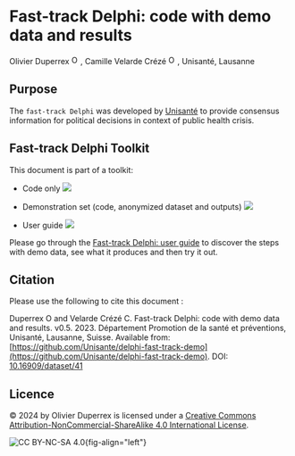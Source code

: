 # Fast-track Delphi: code with demo data and results

Olivier Duperrex <a href="https://orcid.org/0000-0002-0932-6846"><img alt="ORCID logo" src="https://info.orcid.org/wp-content/uploads/2019/11/orcid_16x16.png" width="16" height="16" /></a>, 
Camille Velarde Crézé <a href=" https://orcid.org/0000-0002-4686-9401"><img alt="ORCID logo" src="https://info.orcid.org/wp-content/uploads/2019/11/orcid_16x16.png" width="16" height="16" /></a>,
Unisanté, Lausanne

## Purpose

The `fast-track Delphi` was developed by [Unisanté](https://www.unisante.ch/) to provide consensus information for political decisions in context of public health crisis.

## Fast-track Delphi Toolkit

This document is part of a toolkit:

-   Code only [![](https://img.shields.io/badge/doi-10.16909/dataset/40-blue.svg)](https://doi.org/10.16909/dataset/40)

-   Demonstration set (code, anonymized dataset and outputs) [![](https://img.shields.io/badge/doi-10.16909/dataset/41-blue.svg)](https://doi.org/10.16909/dataset/41)

-   User guide [![](https://img.shields.io/badge/doi-10.16909/dataset/39-blue.svg)](https://doi.org/10.16909/dataset/39)

Please go through the [Fast-track Delphi: user guide](https://github.com/Unisante/delphi-fast-track-user-guide) to discover the steps with demo data, see what it produces and then try it out.


## Citation

Please use the following to cite this document :

Duperrex O and Velarde Crézé C. Fast-track Delphi: code with demo data and results. v0.5. 2023. Département Promotion de la santé et préventions, Unisanté, Lausanne, Suisse. Available from: [https://github.com/Unisante/delphi-fast-track-demo](https://github.com/Unisante/delphi-fast-track-demo). DOI: [10.16909/dataset/41](https://doi.org/10.16909/dataset/41)


## Licence

© 2024 by Olivier Duperrex is licensed under a [Creative Commons Attribution-NonCommercial-ShareAlike 4.0 International License](http://creativecommons.org/licenses/by-nc-sa/4.0/).

![CC BY-NC-SA 4.0](https://licensebuttons.net/l/by-nc-sa/4.0/88x31.png){fig-align="left"}

